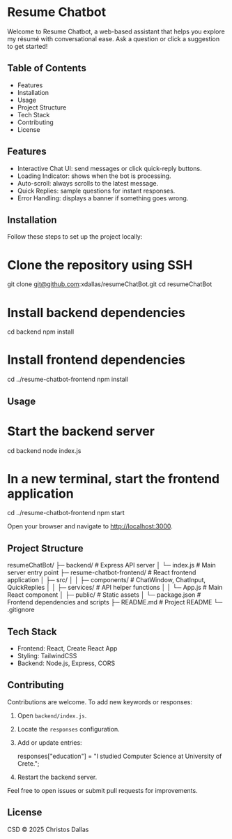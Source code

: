 # Resume Chatbot

Welcome to Resume Chatbot, a web-based assistant that helps you explore my résumé with conversational ease. Ask a question or click a suggestion to get started!

## Table of Contents

- Features
- Installation
- Usage
- Project Structure
- Tech Stack
- Contributing
- License

## Features

- Interactive Chat UI: send messages or click quick-reply buttons.
- Loading Indicator: shows when the bot is processing.
- Auto-scroll: always scrolls to the latest message.
- Quick Replies: sample questions for instant responses.
- Error Handling: displays a banner if something goes wrong.

## Installation

Follow these steps to set up the project locally:

# Clone the repository using SSH

git clone git@github.com:xdallas/resumeChatBot.git
cd resumeChatBot

# Install backend dependencies

cd backend
npm install

# Install frontend dependencies

cd ../resume-chatbot-frontend
npm install

## Usage

# Start the backend server

cd backend
node index.js

# In a new terminal, start the frontend application

cd ../resume-chatbot-frontend
npm start

Open your browser and navigate to [http://localhost:3000](http://localhost:3000).

## Project Structure

resumeChatBot/
├─ backend/ # Express API server
│ └─ index.js # Main server entry point
├─ resume-chatbot-frontend/ # React frontend application
│ ├─ src/
│ │ ├─ components/ # ChatWindow, ChatInput, QuickReplies
│ │ ├─ services/ # API helper functions
│ │ └─ App.js # Main React component
│ ├─ public/ # Static assets
│ └─ package.json # Frontend dependencies and scripts
├─ README.md # Project README
└─ .gitignore

## Tech Stack

- Frontend: React, Create React App
- Styling: TailwindCSS
- Backend: Node.js, Express, CORS

## Contributing

Contributions are welcome. To add new keywords or responses:

1. Open `backend/index.js`.
2. Locate the `responses` configuration.
3. Add or update entries:

   responses["education"] = "I studied Computer Science at University of Crete.";

4. Restart the backend server.

Feel free to open issues or submit pull requests for improvements.

## License

CSD © 2025 Christos Dallas
